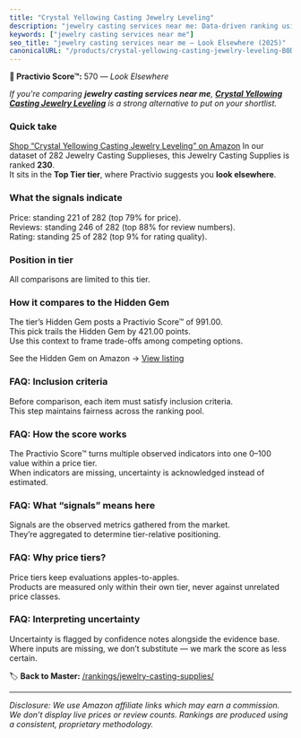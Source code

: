 ```yaml
---
title: "Crystal Yellowing Casting Jewelry Leveling"
description: "jewelry casting services near me: Data-driven ranking using the Practivio Score™. Positioned by quality, value, demand, findability, momentum."
keywords: ["jewelry casting services near me"]
seo_title: "jewelry casting services near me — Look Elsewhere (2025)"
canonicalURL: "/products/crystal-yellowing-casting-jewelry-leveling-B0DPJ4HP2Z/"
---
```


**🚫 Practivio Score™:** 570 — _Look Elsewhere_


*If you're comparing **jewelry casting services near me**, **[Crystal Yellowing Casting Jewelry Leveling](https://www.amazon.com/dp/B0DPJ4HP2Z?tag=practivio-20)** is a strong alternative to put on your shortlist.*
### Quick take
[Shop “Crystal Yellowing Casting Jewelry Leveling” on Amazon](https://www.amazon.com/dp/B0DPJ4HP2Z?tag=practivio-20)
In our dataset of 282 Jewelry Casting Supplieses, this Jewelry Casting Supplies is ranked **230**.  
It sits in the **Top Tier tier**, where Practivio suggests you **look elsewhere**.

### What the signals indicate
Price: standing 221 of 282 (top 79% for price).  
Reviews: standing 246 of 282 (top 88% for review numbers).  
Rating: standing 25 of 282 (top 9% for rating quality).  

### Position in tier
All comparisons are limited to this tier.

### How it compares to the Hidden Gem
The tier’s Hidden Gem posts a Practivio Score™ of 991.00.  
This pick trails the Hidden Gem by 421.00 points.  
Use this context to frame trade-offs among competing options.  

See the Hidden Gem on Amazon → [View listing](https://www.amazon.com/dp/B084GT1DQY?tag=practivio-20)

### FAQ: Inclusion criteria
Before comparison, each item must satisfy inclusion criteria.  
This step maintains fairness across the ranking pool.

### FAQ: How the score works
The Practivio Score™ turns multiple observed indicators into one 0–100 value within a price tier.  
When indicators are missing, uncertainty is acknowledged instead of estimated.

### FAQ: What “signals” means here
Signals are the observed metrics gathered from the market.  
They’re aggregated to determine tier-relative positioning.

### FAQ: Why price tiers?
Price tiers keep evaluations apples-to-apples.  
Products are measured only within their own tier, never against unrelated price classes.

### FAQ: Interpreting uncertainty
Uncertainty is flagged by confidence notes alongside the evidence base.  
Where inputs are missing, we don’t substitute — we mark the score as less certain.


🏷️ **Back to Master:** [/rankings/jewelry-casting-supplies/](/rankings/jewelry-casting-supplies/)

---
_Disclosure: We use Amazon affiliate links which may earn a commission. We don’t display live prices or review counts. Rankings are produced using a consistent, proprietary methodology._
